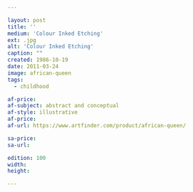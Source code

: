 ```yaml
---

layout: post
title: ''
medium: 'Colour Inked Etching'
ext: .jpg
alt: 'Colour Inked Etching'
caption: ""
created: 1986-10-19
date: 2011-03-24
image: african-queen
tags:
  - childhood

af-price:
af-subject: abstract and conceptual
af-style: illustrative
af-price:
af-url: https://www.artfinder.com/product/african-queen/

sa-price:
sa-url:

edition: 100
width:
height:

---
```

